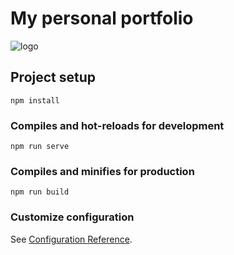 # My personal portfolio

![logo](https://user-images.githubusercontent.com/78694926/158847980-09858926-9f52-4708-a76d-c2c184443292.png)
## Project setup
```
npm install
```

### Compiles and hot-reloads for development
```
npm run serve
```

### Compiles and minifies for production
```
npm run build
```

### Customize configuration
See [Configuration Reference](https://cli.vuejs.org/config/).
